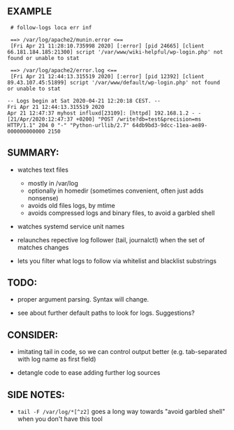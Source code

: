 ## EXAMPLE
```
 # follow-logs loca err inf

 ==> /var/log/apache2/munin.error <==
 [Fri Apr 21 11:28:10.735998 2020] [:error] [pid 24665] [client 66.181.184.185:21300] script '/var/www/wiki-helpful/wp-login.php' not found or unable to stat

 ==> /var/log/apache2/error.log <==
 [Fri Apr 21 12:44:13.315519 2020] [:error] [pid 12392] [client 89.43.107.45:51899] script '/var/www/default/wp-login.php' not found or unable to stat

-- Logs begin at Sat 2020-04-21 12:20:18 CEST. --
Fri Apr 21 12:44:13.315519 2020
Apr 21 12:47:37 myhost influxd[23109]: [httpd] 192.168.1.2 - - [21/Apr/2020:12:47:37 +0200] "POST /write?db=test&precision=ms HTTP/1.1" 204 0 "-" "Python-urllib/2.7" 64db9bd3-9dcc-11ea-ae89-000000000000 2150

```

## SUMMARY:
- watches text files
  - mostly in /var/log
  - optionally in homedir (sometimes convenient, often just adds nonsense)
  - avoids old files logs, by mtime
  - avoids compressed logs and binary files, to avoid a garbled shell
- watches systemd service unit names
- relaunches repective log follower (tail, journalctl) when the set of matches changes

- lets you filter what logs to follow via whitelist and blacklist substrings


## TODO:
- proper argument parsing. Syntax will change.

- see about further default paths to look for logs. Suggestions?

## CONSIDER:
- imitating tail in code, so we can control output better (e.g. tab-separated with log name as first field)

- detangle code to ease adding further log sources

## SIDE NOTES:
- `tail -F /var/log/*[^z2]` goes a long way towards "avoid garbled shell" when you don't have this tool


